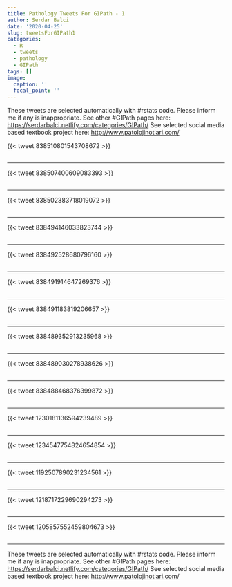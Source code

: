 ```yaml
---
title: Pathology Tweets For GIPath - 1
author: Serdar Balci
date: '2020-04-25'
slug: tweetsForGIPath1
categories:
  - R
  - tweets
  - pathology
  - GIPath
tags: []
image:
  caption: ''
  focal_point: ''
---
```



These tweets are selected automatically with #rstats code. Please inform me if any is inappropriate.
See other #GIPath pages here: https://serdarbalci.netlify.com/categories/GIPath/ 
See selected social media based textbook project here: http://www.patolojinotlari.com/

{{< tweet 838510801543708672 >}}
<br>
<br>
<hr>
{{< tweet 838507400609083393 >}}
<br>
<br>
<hr>
{{< tweet 838502383718019072 >}}
<br>
<br>
<hr>
{{< tweet 838494146033823744 >}}
<br>
<br>
<hr>
{{< tweet 838492528680796160 >}}
<br>
<br>
<hr>
{{< tweet 838491914647269376 >}}
<br>
<br>
<hr>
{{< tweet 838491183819206657 >}}
<br>
<br>
<hr>
{{< tweet 838489352913235968 >}}
<br>
<br>
<hr>
{{< tweet 838489030278938626 >}}
<br>
<br>
<hr>
{{< tweet 838488468376399872 >}}
<br>
<br>
<hr>
{{< tweet 1230181136594239489 >}}
<br>
<br>
<hr>
{{< tweet 1234547754824654854 >}}
<br>
<br>
<hr>
{{< tweet 1192507890231234561 >}}
<br>
<br>
<hr>
{{< tweet 1218717229690294273 >}}
<br>
<br>
<hr>
{{< tweet 1205857552459804673 >}}
<br>
<br>
<hr>


These tweets are selected automatically with #rstats code. Please inform me if any is inappropriate.
See other #GIPath pages here: https://serdarbalci.netlify.com/categories/GIPath/ 
See selected social media based textbook project here: http://www.patolojinotlari.com/

